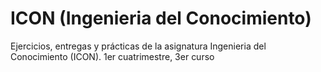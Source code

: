 # ICON (Ingenieria del Conocimiento)
Ejercicios, entregas y prácticas de la asignatura Ingenieria del Conocimiento (ICON). 1er cuatrimestre, 3er curso
